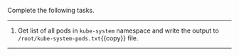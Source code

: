 Complete the following tasks.

---

1. Get list of all pods in `kube-system` namespace and write the output to `/root/kube-system-pods.txt`{{copy}} file.

---
<br/>
<br/>
